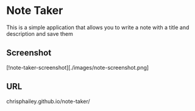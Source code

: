 # Note Taker
This is a simple application that allows you to write a note with a title and description and save them

## Screenshot
[!note-taker-screenshot][./images/note-screenshot.png]
## URL
chrisphailey.github.io/note-taker/
